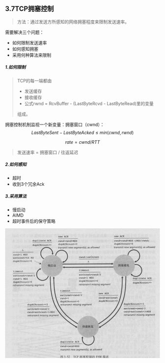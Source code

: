 ## 3.7TCP拥塞控制

> 方法：通过发送方所感知的网络拥塞程度来限制发送速率。

需要解决三个问题：

* 如何限制发送速率
* 如何感知拥塞
* 采用何种算法来限制

##### 1.如何限制

> TCP的每一端都由
>
> * 发送缓存
> * 接收缓存
> * 公式rwnd = RcvBuffer - (LastByteRcvd - LastByteRead)里的变量
>
> 组成。

拥塞控制机制监视一个新变量：拥塞窗口（cwnd）：
$$
LastByteSent - LastByteAcked \leq min(cwnd,rwnd)
$$

$$
rate = cwnd/RTT
$$

> 发送速率 = 拥塞窗口 / 往返延迟

##### 2.如何感知

* 超时
* 收到3个冗余Ack

##### 3.采用算法

* 慢启动
* AIMD
* 超时事件后的保守策略

![TCP拥塞控制的FSM描述](picture/TCP拥塞控制的FSM描述.png)
